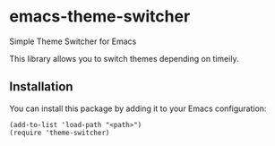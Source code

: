 # emacs-theme-switcher

 Simple Theme Switcher for Emacs

This library allows you to switch themes depending on timeily.

## Installation
You can install this package by adding it to your Emacs configuration:

```elisp
(add-to-list 'load-path "<path>")
(require 'theme-switcher)
